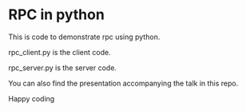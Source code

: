 # RPC in python

This is code to demonstrate rpc using python.

rpc_client.py is the client code.

rpc_server.py is the server code.

You can also find the presentation accompanying the talk in this repo.

Happy coding